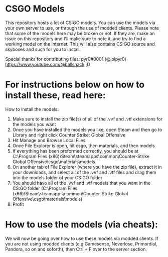 # CSGO Models

This repository hosts a lot of CS:GO models. You can use the models via your own server to use, or through the use of modded clients.
Please note that some of the models here may be broken or not. If they are, make an issue on this repository and I'll make sure to note it, and try to find a working model on the internet. This will also contains CS:GO source and skyboxes and such for you to install.

Special thanks for contributing files: pyr0#0001 (@lolpyr0)
  https://www.youtube.com/@ballshack ;D

# For instructions below on how to install these, read here:

How to install the models:
1. Make sure to install the zip file(s) of all of the .vvf and .vtf extensions for the models you want
2. Once you have installed the models you like, open Steam and then go to Library and right click Counter Strike: Global Offensive
3. Hit Manage and Browse Local Files
4. Once File Explorer is open, hit csgo, then materials, and then models
5. If everything has been preformed correctly, you should be at C:\Program Files (x86)\Steam\steamapps\common\Counter-Strike Global Offensive\csgo\materials\models
6. On another tab of File Explorer (where you have the zip file), extract it in your downloads, and select all of the .vvf and .vtf files and drag them into the models folder of your CS:GO folder
7. You should have all of the .vvf and .vtf models that you want in the CS:GO folder (C:\Program Files (x86)\Steam\steamapps\common\Counter-Strike Global Offensive\csgo\materials\models)
8. Profit

# How to use the models (via cheats):

We will now be going over how to use these models via modded clients. If you are not using modded clients (e.g Gamesense, Neverlose, Primordial, Pandora, so on and soforth), then Ctrl + F over to the server section.

